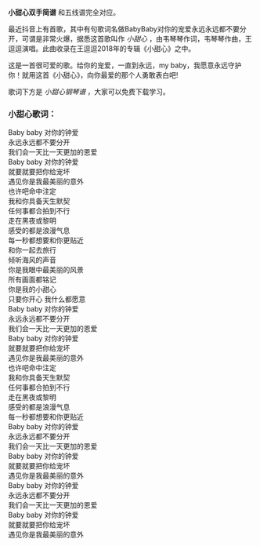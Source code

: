 

**小甜心双手简谱** 和五线谱完全对应。

最近抖音上有首歌，其中有句歌词名做BabyBaby对你的宠爱永远永远都不要分开，可谓是非常火爆，据悉这首歌叫作 _小甜心_
，由韦琴琴作词，韦琴琴作曲，王逗逗演唱。此曲收录在王逗逗2018年的专辑《小甜心》之中。

这是一首很可爱的歌。给你的宠爱，一直到永远，my baby，我愿意永远守护你！就用这首《小甜心》，向你最爱的那个人勇敢表白吧!

歌词下方是 _小甜心钢琴谱_ ，大家可以免费下载学习。

### 小甜心歌词：

Baby baby 对你的钟爱  
永远永远都不要分开  
我们会一天比一天更加的恩爱  
Baby baby 对你的钟爱  
就要就要把你给宠坏  
遇见你是我最美丽的意外  
也许吧命中注定  
我和你具备天生默契  
任何事都合拍到不行  
走在黑夜或黎明  
感受的都是浪漫气息  
每一秒都想要和你更贴近  
和你一起去旅行  
倾听海风的声音  
你是我眼中最美丽的风景  
所有画面都铭记  
你是我的小甜心  
只要你开心 我什么都愿意  
Baby baby 对你的钟爱  
永远永远都不要分开  
我们会一天比一天更加的恩爱  
Baby baby 对你的钟爱  
就要就要把你给宠坏  
遇见你是我最美丽的意外  
也许吧命中注定  
我和你具备天生默契  
任何事都合拍到不行  
走在黑夜或黎明  
感受的都是浪漫气息  
每一秒都想要和你更贴近  
Baby baby 对你的钟爱  
永远永远都不要分开  
我们会一天比一天更加的恩爱  
Baby baby 对你的钟爱  
就要就要把你给宠坏  
遇见你是我最美丽的意外  
Baby baby 对你的钟爱  
永远永远都不要分开  
我们会一天比一天更加的恩爱  
Baby baby 对你的钟爱  
就要就要把你给宠坏  
遇见你是我最美丽的意外

